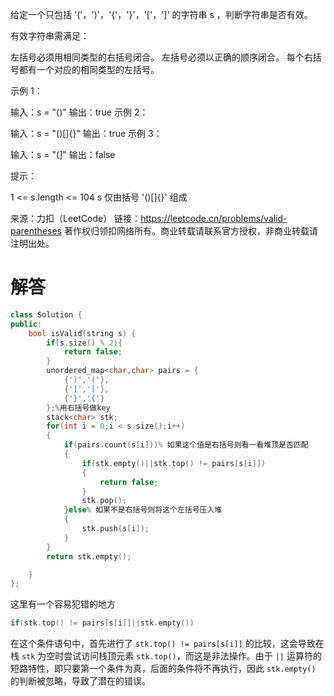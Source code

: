 给定一个只包括 '('，')'，'{'，'}'，'['，']' 的字符串 s ，判断字符串是否有效。

有效字符串需满足：

左括号必须用相同类型的右括号闭合。
左括号必须以正确的顺序闭合。
每个右括号都有一个对应的相同类型的左括号。


示例 1：

输入：s = "()"
输出：true
示例 2：

输入：s = "()[]{}"
输出：true
示例 3：

输入：s = "(]"
输出：false


提示：

1 <= s.length <= 104
s 仅由括号 '()[]{}' 组成

来源：力扣（LeetCode）
链接：https://leetcode.cn/problems/valid-parentheses
著作权归领扣网络所有。商业转载请联系官方授权，非商业转载请注明出处。

# 解答

```c++
class Solution {
public:
    bool isValid(string s) {
        if(s.size() % 2){
            return false;
        }
        unordered_map<char,char> pairs = {
            {')','('},
            {']','['},
            {'}','{'}
        };%用右括号做key
        stack<char> stk;
        for(int i = 0;i < s.size();i++)
        {
            if(pairs.count(s[i]))% 如果这个值是右括号则看一看堆顶是否匹配
            {
                if(stk.empty()||stk.top() != pairs[s[i]])
                {
                    return false;
                }
                stk.pop();
            }else% 如果不是右括号则将这个左括号压入堆
            {
                stk.push(s[i]);
            }
        }
        return stk.empty();

    }
};
```

这里有一个容易犯错的地方

```c++
if(stk.top() != pairs[s[i]]||stk.empty())
```

在这个条件语句中，首先进行了 `stk.top() != pairs[s[i]]` 的比较，这会导致在栈 `stk` 为空时尝试访问栈顶元素 `stk.top()`，而这是非法操作。由于 `||` 运算符的短路特性，即只要第一个条件为真，后面的条件将不再执行，因此 `stk.empty()` 的判断被忽略，导致了潜在的错误。